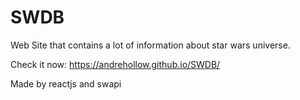 # SWDB


Web Site that contains a lot of information about star wars universe. 

Check it now: https://andrehollow.github.io/SWDB/

Made by reactjs and swapi


